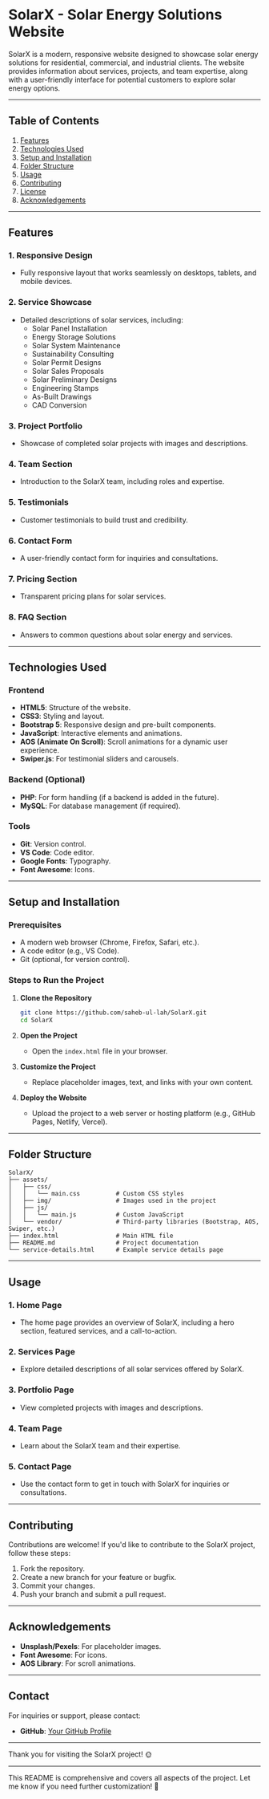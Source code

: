 # SolarX - Solar Energy Solutions Website

SolarX is a modern, responsive website designed to showcase solar energy solutions for residential, commercial, and industrial clients. The website provides information about services, projects, and team expertise, along with a user-friendly interface for potential customers to explore solar energy options.

---

## Table of Contents
1. [Features](#features)
2. [Technologies Used](#technologies-used)
3. [Setup and Installation](#setup-and-installation)
4. [Folder Structure](#folder-structure)
5. [Usage](#usage)
6. [Contributing](#contributing)
7. [License](#license)
8. [Acknowledgements](#acknowledgements)

---

## Features

### 1. **Responsive Design**
   - Fully responsive layout that works seamlessly on desktops, tablets, and mobile devices.

### 2. **Service Showcase**
   - Detailed descriptions of solar services, including:
     - Solar Panel Installation
     - Energy Storage Solutions
     - Solar System Maintenance
     - Sustainability Consulting
     - Solar Permit Designs
     - Solar Sales Proposals
     - Solar Preliminary Designs
     - Engineering Stamps
     - As-Built Drawings
     - CAD Conversion

### 3. **Project Portfolio**
   - Showcase of completed solar projects with images and descriptions.

### 4. **Team Section**
   - Introduction to the SolarX team, including roles and expertise.

### 5. **Testimonials**
   - Customer testimonials to build trust and credibility.

### 6. **Contact Form**
   - A user-friendly contact form for inquiries and consultations.

### 7. **Pricing Section**
   - Transparent pricing plans for solar services.

### 8. **FAQ Section**
   - Answers to common questions about solar energy and services.

---

## Technologies Used

### Frontend
- **HTML5**: Structure of the website.
- **CSS3**: Styling and layout.
- **Bootstrap 5**: Responsive design and pre-built components.
- **JavaScript**: Interactive elements and animations.
- **AOS (Animate On Scroll)**: Scroll animations for a dynamic user experience.
- **Swiper.js**: For testimonial sliders and carousels.

### Backend (Optional)
- **PHP**: For form handling (if a backend is added in the future).
- **MySQL**: For database management (if required).

### Tools
- **Git**: Version control.
- **VS Code**: Code editor.
- **Google Fonts**: Typography.
- **Font Awesome**: Icons.

---

## Setup and Installation

### Prerequisites
- A modern web browser (Chrome, Firefox, Safari, etc.).
- A code editor (e.g., VS Code).
- Git (optional, for version control).

### Steps to Run the Project
1. **Clone the Repository**
   ```bash
   git clone https://github.com/saheb-ul-lah/SolarX.git
   cd SolarX
   ```

2. **Open the Project**
   - Open the `index.html` file in your browser.

3. **Customize the Project**
   - Replace placeholder images, text, and links with your own content.

4. **Deploy the Website**
   - Upload the project to a web server or hosting platform (e.g., GitHub Pages, Netlify, Vercel).

---

## Folder Structure

```
SolarX/
├── assets/
│   ├── css/
│   │   └── main.css          # Custom CSS styles
│   ├── img/                  # Images used in the project
│   ├── js/
│   │   └── main.js           # Custom JavaScript
│   └── vendor/               # Third-party libraries (Bootstrap, AOS, Swiper, etc.)
├── index.html                # Main HTML file
├── README.md                 # Project documentation
└── service-details.html      # Example service details page
```

---

## Usage

### 1. **Home Page**
   - The home page provides an overview of SolarX, including a hero section, featured services, and a call-to-action.

### 2. **Services Page**
   - Explore detailed descriptions of all solar services offered by SolarX.

### 3. **Portfolio Page**
   - View completed projects with images and descriptions.

### 4. **Team Page**
   - Learn about the SolarX team and their expertise.

### 5. **Contact Page**
   - Use the contact form to get in touch with SolarX for inquiries or consultations.

---

## Contributing

Contributions are welcome! If you'd like to contribute to the SolarX project, follow these steps:

1. Fork the repository.
2. Create a new branch for your feature or bugfix.
3. Commit your changes.
4. Push your branch and submit a pull request.

---

## Acknowledgements

- **Unsplash/Pexels**: For placeholder images.
- **Font Awesome**: For icons.
- **AOS Library**: For scroll animations.

---

## Contact

For inquiries or support, please contact:

- **GitHub**: [Your GitHub Profile](https://github.com/saheb-ul-lah)

---

Thank you for visiting the SolarX project! 🌞

---

This README is comprehensive and covers all aspects of the project. Let me know if you need further customization! 🚀
